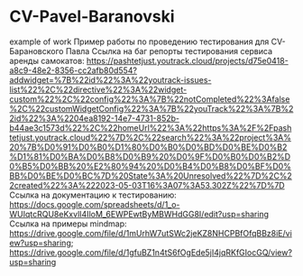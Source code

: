# CV-Pavel-Baranovski
example of work
Пример работы по проведению тестирования для CV-Барановского Павла
Ссылка на баг репорты тестирования сервиса аренды самокатов: https://pashtetjust.youtrack.cloud/projects/d75e0418-a8c9-48e2-8356-cc2afb80d554?addwidget=%7B%22id%22%3A%22youtrack-issues-list%22%2C%22directive%22%3A%22widget-custom%22%2C%22config%22%3A%7B%22notCompleted%22%3Afalse%2C%22customWidgetConfig%22%3A%7B%22youTrack%22%3A%7B%22id%22%3A%2204ea8192-14e7-4731-852b-b44ae3c1573d%22%2C%22homeUrl%22%3A%22https%3A%2F%2Fpashtetjust.youtrack.cloud%22%7D%2C%22search%22%3A%22project%3A%20%7B%D0%91%D0%B0%D1%80%D0%B0%D0%BD%D0%BE%D0%B2%D1%81%D0%BA%D0%B8%D0%B9%20%D0%9F%D0%B0%D0%B2%D0%B5%D0%BB%20%E2%80%94%20%D0%B4%D0%B8%D0%BF%D0%BB%D0%BE%D0%BC%7D%20State%3A%20Unresolved%22%7D%2C%22created%22%3A%222023-05-03T16%3A07%3A53.302Z%22%7D%7D 
Ссылка на документацию к тестированию: https://docs.google.com/spreadsheets/d/1_o-WUIqtcRQU8eKxvlI4IloM_6EWPEwtByMBWHdGG8I/edit?usp=sharing
Ccылка на примеры mindmap: https://drive.google.com/file/d/1mUrhW7utSWc2jeKZ8NHCPBfOfqBBz8iE/view?usp=sharing; https://drive.google.com/file/d/1gfuBZ1n4tS6fOgEde5jI4jqRKfGIocGQ/view?usp=sharing
